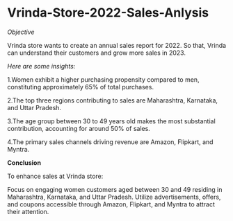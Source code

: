 # Vrinda-Store-2022-Sales-Anlysis

*Objective*

Vrinda store wants to create an annual sales report for 2022. So that, Vrinda can understand their customers and grow more sales in 2023.


*Here are some insights:*

1.Women exhibit a higher purchasing propensity compared to men, constituting approximately 65% of total purchases.

2.The top three regions contributing to sales are Maharashtra, Karnataka, and Uttar Pradesh.

3.The age group between 30 to 49 years old makes the most substantial contribution, accounting for around 50% of sales.

4.The primary sales channels driving revenue are Amazon, Flipkart, and Myntra.



**Conclusion**

To enhance sales at Vrinda store:

Focus on engaging women customers aged between 30 and 49 residing in Maharashtra, Karnataka, and Uttar Pradesh. Utilize advertisements, offers, and coupons accessible through Amazon, Flipkart, and Myntra to attract their attention.
